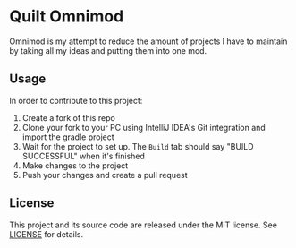 # Quilt Omnimod

Omnimod is my attempt to reduce the amount of projects I have to maintain
by taking all my ideas and putting them into one mod.

## Usage

In order to contribute to this project:

1. Create a fork of this repo
2. Clone your fork to your PC using IntelliJ IDEA's Git integration and import the gradle project
3. Wait for the project to set up. The `Build` tab should say "BUILD SUCCESSFUL" when it's finished
4. Make changes to the project
5. Push your changes and create a pull request

## License

This project and its source code are released under the MIT license.
See [LICENSE](./LICENSE) for details.

